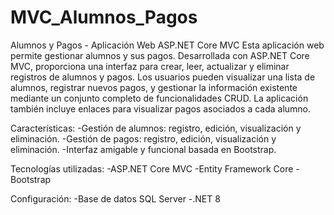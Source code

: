 # MVC_Alumnos_Pagos
Alumnos y Pagos - Aplicación Web ASP.NET Core MVC
Esta aplicación web permite gestionar alumnos y sus pagos. Desarrollada con ASP.NET Core MVC, proporciona una interfaz para crear, leer, actualizar y eliminar registros de alumnos y pagos. Los usuarios pueden visualizar una lista de alumnos, registrar nuevos pagos, y gestionar la información existente mediante un conjunto completo de funcionalidades CRUD. La aplicación también incluye enlaces para visualizar pagos asociados a cada alumno.

Características:
-Gestión de alumnos: registro, edición, visualización y eliminación.
-Gestión de pagos: registro, edición, visualización y eliminación.
-Interfaz amigable y funcional basada en Bootstrap.

Tecnologías utilizadas:
-ASP.NET Core MVC
-Entity Framework Core
-Bootstrap

Configuración:
-Base de datos SQL Server
-.NET 8
